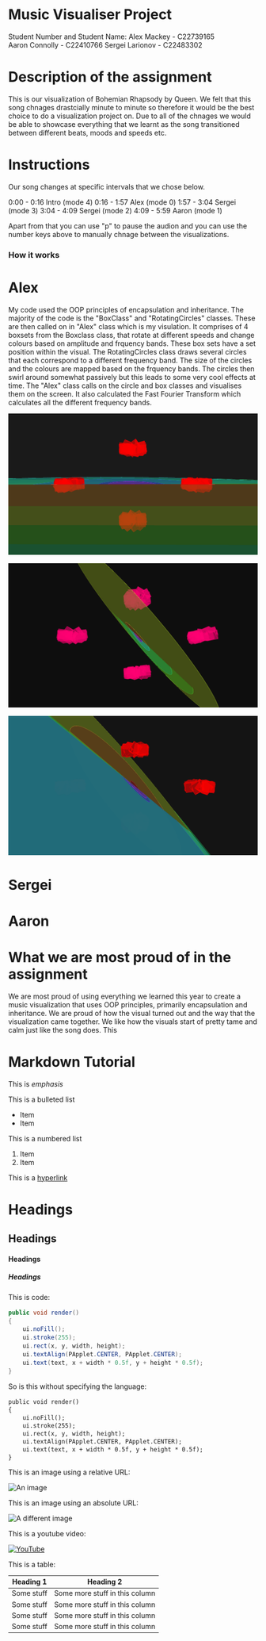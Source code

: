 # Music Visualiser Project

Student Number and Student Name: Alex Mackey - C22739165	
								 Aaron Connolly - C22410766
								 Sergei Larionov - C22483302


# Description of the assignment
This is our visualization of Bohemian Rhapsody by Queen. We felt that this song chnages drastcially minute to minute so
therefore it would be the best choice to do a visualization project on. Due to all of the chnages we would be able to showcase
everything that we learnt as the song transitioned between different beats, moods and speeds etc.

# Instructions
Our song changes at specific intervals that we chose below.

0:00 - 0:16 Intro (mode 4)
0:16 - 1:57 Alex  (mode 0)
1:57 - 3:04 Sergei (mode 3)
3:04 - 4:09 Sergei (mode 2)
4:09 - 5:59 Aaron  (mode 1)

Apart from that you can use "p" to pause the audion and you can use the number keys above to manually chnage between the visualizations.

### How it works
# Alex
My code used the OOP principles of encapsulation and inheritance. The majority of the code is the "BoxClass" and "RotatingCircles" classes. These are then called on in "Alex" class which is my visulation. It comprises of 4 boxsets from the Boxclass class, that rotate at different speeds and change colours based on amplitude and frquency bands. These box sets have a set position within the visual. The RotatingCircles class draws several circles that each correspond to a different frequency band. The size of the circles and the colours are mapped based on the frquency bands. The circles then swirl around somewhat passively but this leads to some very cool effects at time. The "Alex" class calls on the circle and box classes and visualises them on the screen. It also calculated the Fast Fourier Transform which calculates all the different frequency bands.

![An image](java/data/images/AlexImg1.png)

![An image](java/data/images/AlexImg2.png)

![An image](java/data/images/AlexImg3.png)

# Sergei


# Aaron


# What we are most proud of in the assignment
We are most proud of using everything we learned this year to create a music visualization that uses OOP principles, primarily encapsulation and inheritance. We are proud of how the visual turned out and the way that the visualization came together. We like how the visuals start of pretty tame and calm just like the song does. This

# Markdown Tutorial

This is *emphasis*

This is a bulleted list

- Item
- Item

This is a numbered list

1. Item
1. Item

This is a [hyperlink](http://bryanduggan.org)

# Headings
## Headings
#### Headings
##### Headings

This is code:

```Java
public void render()
{
	ui.noFill();
	ui.stroke(255);
	ui.rect(x, y, width, height);
	ui.textAlign(PApplet.CENTER, PApplet.CENTER);
	ui.text(text, x + width * 0.5f, y + height * 0.5f);
}
```

So is this without specifying the language:

```
public void render()
{
	ui.noFill();
	ui.stroke(255);
	ui.rect(x, y, width, height);
	ui.textAlign(PApplet.CENTER, PApplet.CENTER);
	ui.text(text, x + width * 0.5f, y + height * 0.5f);
}
```

This is an image using a relative URL:

![An image](images/p8.png)

This is an image using an absolute URL:

![A different image](https://bryanduggandotorg.files.wordpress.com/2019/02/infinite-forms-00045.png?w=595&h=&zoom=2)

This is a youtube video:

[![YouTube](http://img.youtube.com/vi/J2kHSSFA4NU/0.jpg)](https://www.youtube.com/watch?v=J2kHSSFA4NU)

This is a table:

| Heading 1 | Heading 2 |
|-----------|-----------|
|Some stuff | Some more stuff in this column |
|Some stuff | Some more stuff in this column |
|Some stuff | Some more stuff in this column |
|Some stuff | Some more stuff in this column |

